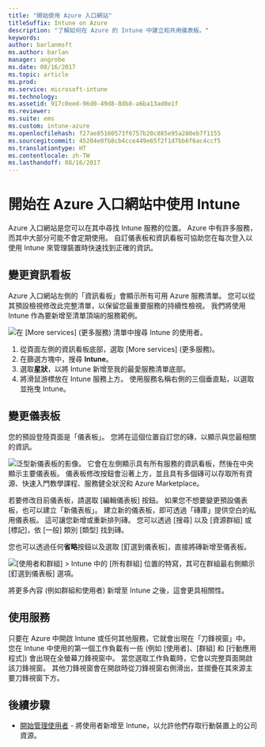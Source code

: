 ```yaml
---
title: "開始使用 Azure 入口網站"
titleSuffix: Intune on Azure
description: "了解如何在 Azure 的 Intune 中建立和共用儀表板。"
keywords: 
author: barlanmsft
ms.author: barlan
manager: angrobe
ms.date: 08/16/2017
ms.topic: article
ms.prod: 
ms.service: microsoft-intune
ms.technology: 
ms.assetid: 917c0eed-96d0-49d8-8db8-a6ba13ad0e1f
ms.reviewer: 
ms.suite: ems
ms.custom: intune-azure
ms.openlocfilehash: f27ae85160573f6757b20c885e95a280eb7f1155
ms.sourcegitcommit: 45204e0fb8cb4cce449e65f2f1d7bb6f6ac4ccf5
ms.translationtype: HT
ms.contentlocale: zh-TW
ms.lasthandoff: 08/16/2017
---
```

# <a name="getting-started-with-intune-in-the-azure-portal"></a>開始在 Azure 入口網站中使用 Intune

Azure 入口網站是您可以在其中尋找 Intune 服務的位置。 Azure 中有許多服務，而其中大部分可能不會定期使用。 自訂儀表板和資訊看板可協助您在每次登入以使用 Intune 來管理裝置時快速找到正確的資訊。

## <a name="changing-the-sidebar"></a>變更資訊看板

Azure 入口網站左側的「資訊看板」會顯示所有可用 Azure 服務清單。 您可以從其預設檢視修改此完整清單，以保留您最重要服務的持續性檢視。 我們將使用 Intune 作為要新增至清單頂端的服務範例。

![在 [More services] (更多服務) 清單中搜尋 Intune 的使用者。](./media/azure-add-intune1.png)

1. 從頁面左側的資訊看板底部，選取 [More services] (更多服務)。
2. 在篩選方塊中，搜尋 **Intune**。
3. 選取**星狀**，以將 Intune 新增至我的最愛服務清單底部。
4. 將滑鼠游標放在 Intune 服務上方。 使用服務名稱右側的三個垂直點，以選取並拖曳 Intune。

## <a name="changing-the-dashboard"></a>變更儀表板

您的預設登陸頁面是「儀表板」。 您將在這個位置自訂您的磚，以顯示與您最相關的資訊。

![泛型新儀表板的影像。 它會在左側顯示具有所有服務的資訊看板，然後在中央顯示主要儀表板。 儀表板修改按鈕會沿著上方，並且具有多個磚可以存取所有資源、快速入門教學課程、服務健全狀況和 Azure Marketplace。](./media/azure-default-dashboard.png)

若要修改目前儀表板，請選取 [編輯儀表板] 按鈕。 如果您不想要變更預設儀表板，也可以建立「新儀表板」。 建立新的儀表板，即可透過「磚庫」提供空白的私用儀表板。 這可讓您新增或重新排列磚。 您可以透過 [搜尋] 以及 [資源群組] 或 [標記]，依 [一般] 類別 [類型] 找到磚。

您也可以透過任何**省略**按鈕以及選取 [釘選到儀表板]，直接將磚新增至儀表板。

![[使用者和群組] > Intune 中的 [所有群組] 位置的特寫，其可在群組最右側顯示 [釘選到儀表板] 選項。](./media/azure-pin-to-dashboard.png)

將更多內容 (例如群組和使用者) 新增至 Intune 之後，這會更具相關性。

## <a name="using-services"></a>使用服務

只要在 Azure 中開啟 Intune 或任何其他服務，它就會出現在「刀鋒視窗」中。 您在 Intune 中使用的第一個工作負載有一些 (例如 [使用者]、[群組] 和 [行動應用程式]) 會出現在全螢幕刀鋒視窗中。 當您選取工作負載時，它會以完整頁面開啟該刀鋒視窗。 其他刀鋒視窗會在開啟時從刀鋒視窗右側滑出，並摺疊在其來源主要刀鋒視窗下方。 

## <a name="next-steps"></a>後續步驟

* [開始管理使用者](get-started-users.md) - 將使用者新增至 Intune，以允許他們存取行動裝置上的公司資源。
